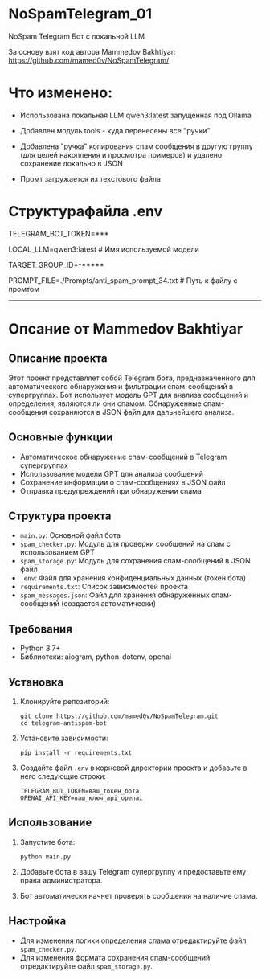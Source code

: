 # NoSpamTelegram_01
NoSpam Telegram Бот с локальной LLM

За основу взят код автора Mammedov Bakhtiyar: https://github.com/mamed0v/NoSpamTelegram/
# Что изменено:
- Использована локальная LLM qwen3:latest запущенная под Ollama

- Добавлен модуль tools - куда перенесены все "ручки"

- Добавлена "ручка" копирования спам сообщения в другую группу (для целей накопления и просмотра примеров) и удалено сохранение локально в JSON

- Промт загружается из текстового файла

# Структурафайла  .env
TELEGRAM_BOT_TOKEN=*** 

LOCAL_LLM=qwen3:latest # Имя используемой модели

TARGET_GROUP_ID=-*****

PROMPT_FILE=./Prompts/anti_spam_prompt_34.txt  # Путь к файлу с промтом

--- 
# Опсание от Mammedov Bakhtiyar
## Описание проекта

Этот проект представляет собой Telegram бота, предназначенного для автоматического обнаружения и фильтрации спам-сообщений в супергруппах. Бот использует модель GPT для анализа сообщений и определения, являются ли они спамом. Обнаруженные спам-сообщения сохраняются в JSON файл для дальнейшего анализа.

## Основные функции

- Автоматическое обнаружение спам-сообщений в Telegram супергруппах
- Использование модели GPT для анализа сообщений
- Сохранение информации о спам-сообщениях в JSON файл
- Отправка предупреждений при обнаружении спама

## Структура проекта

- `main.py`: Основной файл бота
- `spam_checker.py`: Модуль для проверки сообщений на спам с использованием GPT
- `spam_storage.py`: Модуль для сохранения спам-сообщений в JSON файл
- `.env`: Файл для хранения конфиденциальных данных (токен бота)
- `requirements.txt`: Список зависимостей проекта
- `spam_messages.json`: Файл для хранения обнаруженных спам-сообщений (создается автоматически)

## Требования

- Python 3.7+
- Библиотеки: aiogram, python-dotenv, openai

## Установка

1. Клонируйте репозиторий:
   ```
   git clone https://github.com/mamed0v/NoSpamTelegram.git
   cd telegram-antispam-bot
   ```

2. Установите зависимости:
   ```
   pip install -r requirements.txt
   ```

3. Создайте файл `.env` в корневой директории проекта и добавьте в него следующие строки:
   ```
   TELEGRAM_BOT_TOKEN=ваш_токен_бота
   OPENAI_API_KEY=ваш_ключ_api_openai
   ```

## Использование

1. Запустите бота:
   ```
   python main.py
   ```

2. Добавьте бота в вашу Telegram супергруппу и предоставьте ему права администратора.

3. Бот автоматически начнет проверять сообщения на наличие спама.

## Настройка

- Для изменения логики определения спама отредактируйте файл `spam_checker.py`.
- Для изменения формата сохранения спам-сообщений отредактируйте файл `spam_storage.py`.
